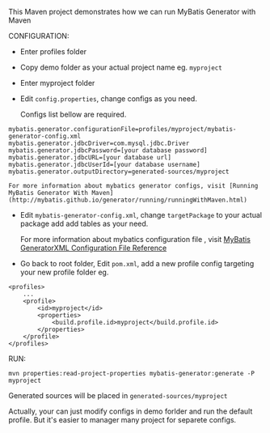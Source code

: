 This Maven project demonstrates how we can run MyBatis Generator with Maven

CONFIGURATION:
- Enter profiles folder
- Copy demo folder as your actual project name eg. `myproject`
- Enter myproject folder
- Edit `config.properties`, change configs as you need.

	Configs list bellow are required.
```
mybatis.generator.configurationFile=profiles/myproject/mybatis-generator-config.xml
mybatis.generator.jdbcDriver=com.mysql.jdbc.Driver
mybatis.generator.jdbcPassword=[your database password]
mybatis.generator.jdbcURL=[your database url]
mybatis.generator.jdbcUserId=[your database username]
mybatis.generator.outputDirectory=generated-sources/myproject
```

	For more information about mybatics generator configs, visit [Running MyBatis Generator With Maven](http://mybatis.github.io/generator/running/runningWithMaven.html)

- Edit `mybatis-generator-config.xml`, change `targetPackage` to your actual package add add tables as your need.

	For more information about mybatics configuration file , visit [MyBatis GeneratorXML Configuration File Reference](http://mybatis.github.io/generator/configreference/xmlconfig.html)

- Go back to root folder, Edit `pom.xml`, add a new profile config targeting your new profile folder
eg.
```
<profiles>
	...
    <profile>
        <id>myproject</id>
        <properties>
            <build.profile.id>myproject</build.profile.id>
        </properties>
    </profile>
</profiles>
```

RUN:
```
mvn properties:read-project-properties mybatis-generator:generate -P myproject
```
Generated sources will be placed in `generated-sources/myproject`

Actually, your can just modify configs in demo forlder and run the default profile. But it's easier to manager many project for separete configs.

